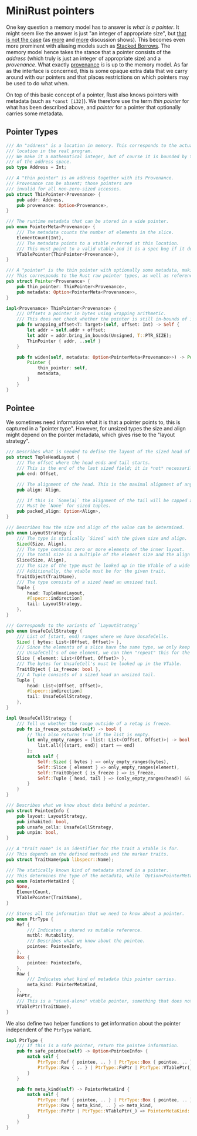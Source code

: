 # MiniRust pointers

One key question a memory model has to answer is *what is a pointer*.
It might seem like the answer is just "an integer of appropriate size", but [that is not the case][pointers-complicated] (as [more][pointers-complicated-2] and [more][pointers-complicated-3] discussion shows).
This becomes even more prominent with aliasing models such as [Stacked Borrows].
The memory model hence takes the stance that a pointer consists of the *address* (which truly is just an integer of appropriate size) and a *provenance*.
What exactly [provenance] *is* is up to the memory model.
As far as the interface is concerned, this is some opaque extra data that we carry around with our pointers and that places restrictions on which pointers may be used to do what when.

On top of this basic concept of a pointer, Rust also knows pointers with metadata (such as `*const [i32]`).
We therefore use the term *thin pointer* for what has been described above, and *pointer* for a pointer that optionally carries some metadata.

[pointers-complicated]: https://www.ralfj.de/blog/2018/07/24/pointers-and-bytes.html
[pointers-complicated-2]: https://www.ralfj.de/blog/2020/12/14/provenance.html
[pointers-complicated-3]: https://www.ralfj.de/blog/2022/04/11/provenance-exposed.html
[provenance]: https://github.com/rust-lang/unsafe-code-guidelines/blob/master/reference/src/glossary.md#pointer-provenance
[Stacked Borrows]: https://github.com/rust-lang/unsafe-code-guidelines/blob/master/wip/stacked-borrows.md

## Pointer Types

```rust
/// An "address" is a location in memory. This corresponds to the actual
/// location in the real program.
/// We make it a mathematical integer, but of course it is bounded by the size
/// of the address space.
pub type Address = Int;

/// A "thin pointer" is an address together with its Provenance.
/// Provenance can be absent; those pointers are
/// invalid for all non-zero-sized accesses.
pub struct ThinPointer<Provenance> {
    pub addr: Address,
    pub provenance: Option<Provenance>,
}

/// The runtime metadata that can be stored in a wide pointer.
pub enum PointerMeta<Provenance> {
    /// The metadata counts the number of elements in the slice.
    ElementCount(Int),
    /// The metadata points to a vtable referred at this location.
    /// This must point to a valid vtable and it is a spec bug if it doesn't.
    VTablePointer(ThinPointer<Provenance>),
}

/// A "pointer" is the thin pointer with optionally some metadata, making it a wide pointer.
/// This corresponds to the Rust raw pointer types, as well as references and boxes.
pub struct Pointer<Provenance> {
    pub thin_pointer: ThinPointer<Provenance>,
    pub metadata: Option<PointerMeta<Provenance>>,
}

impl<Provenance> ThinPointer<Provenance> {
    /// Offsets a pointer in bytes using wrapping arithmetic.
    /// This does not check whether the pointer is still in-bounds of its allocation.
    pub fn wrapping_offset<T: Target>(self, offset: Int) -> Self {
        let addr = self.addr + offset;
        let addr = addr.bring_in_bounds(Unsigned, T::PTR_SIZE);
        ThinPointer { addr, ..self }
    }

    pub fn widen(self, metadata: Option<PointerMeta<Provenance>>) -> Pointer<Provenance> {
        Pointer {
            thin_pointer: self,
            metadata,
        }
    }
}

```

## Pointee

We sometimes need information what it is that a pointer points to, this is captured in a "pointer type".
However, for unsized types the size and align might depend on the pointer metadata, which gives rise to the "layout strategy".

```rust
/// Describes what is needed to define the layout of the sized head of a tuple `(head.., tail)`.
pub struct TupleHeadLayout {
    /// The offset where the head ends and tail starts.
    /// This is the end of the last sized field; it is *not* necessarily aligned to `align`.
    pub end: Offset,

    /// The alignment of the head. This is the maximal alignment of any sized field and capped to the packed alignment.
    pub align: Align,

    /// If this is `Some(a)` the alignment of the tail will be capped at this value.
    /// Must be `None` for sized tuples.
    pub packed_align: Option<Align>,
}

/// Describes how the size and align of the value can be determined.
pub enum LayoutStrategy {
    /// The type is statically `Sized` with the given size and align.
    Sized(Size, Align),
    /// The type contains zero or more elements of the inner layout.
    /// The total size is a multiple of the element size and the align is exactly the element align.
    Slice(Size, Align),
    /// The size of the type must be looked up in the VTable of a wide pointer.
    /// Additionally, the vtable must be for the given trait.
    TraitObject(TraitName),
    /// The type consists of a sized head an unsized tail.
    Tuple {
        head: TupleHeadLayout,
        #[specr::indirection]
        tail: LayoutStrategy,
    },
}

/// Corresponds to the variants of `LayoutStrategy`
pub enum UnsafeCellStrategy {
    /// List of [start, end) ranges where we have UnsafeCells.
    Sized { bytes: List<(Offset, Offset)> },
    /// Since the elements of a slice have the same type, we only keep track of the
    /// UnsafeCell's of one element, we can then "repeat" this for the rest of the slice.
    Slice { element: List<(Offset, Offset)> },
    /// The bytes for UnsafeCell's must be looked up in the VTable.
    TraitObject { is_freeze: bool },
    /// A Tuple consists of a sized head an unsized tail.
    Tuple {
        head: List<(Offset, Offset)>,
        #[specr::indirection]
        tail: UnsafeCellStrategy,
    },
}

impl UnsafeCellStrategy {
    /// Tell us whether the range outside of a retag is freeze.
    pub fn is_freeze_outside(self) -> bool {
        // This also returns true if the list is empty.
        let only_empty_ranges = |list: List<(Offset, Offset)>| -> bool {
            list.all(|(start, end)| start == end)
        };
        match self {
            Self::Sized { bytes } => only_empty_ranges(bytes),
            Self::Slice { element } => only_empty_ranges(element),
            Self::TraitObject { is_freeze } => is_freeze,
            Self::Tuple { head, tail } => (only_empty_ranges(head)) && tail.is_freeze_outside(),
        }
    }
}

/// Describes what we know about data behind a pointer.
pub struct PointeeInfo {
    pub layout: LayoutStrategy,
    pub inhabited: bool,
    pub unsafe_cells: UnsafeCellStrategy,
    pub unpin: bool,
}

/// A "trait name" is an identifier for the trait a vtable is for.
/// This depends on the defined methods and the marker traits.
pub struct TraitName(pub libspecr::Name);

/// The statically known kind of metadata stored in a pointer.
/// This determines the type of the metadata, while `Option<PointerMeta>` determines its value.
pub enum PointerMetaKind {
    None,
    ElementCount,
    VTablePointer(TraitName),
}

/// Stores all the information that we need to know about a pointer.
pub enum PtrType {
    Ref {
        /// Indicates a shared vs mutable reference.
        mutbl: Mutability,
        /// Describes what we know about the pointee.
        pointee: PointeeInfo,
    },
    Box {
        pointee: PointeeInfo,
    },
    Raw {
        /// Indicates what kind of metadata this pointer carries.
        meta_kind: PointerMetaKind,
    },
    FnPtr,
    /// This is a "stand-alone" vtable pointer, something that does not exist in surface Rust.
    VTablePtr(TraitName),
}
```

We also define two helper functions to get information about the pointer independent of the `PtrType` variant.
```rust
impl PtrType {
    /// If this is a safe pointer, return the pointee information.
    pub fn safe_pointee(self) -> Option<PointeeInfo> {
        match self {
            PtrType::Ref { pointee, .. } | PtrType::Box { pointee, .. } => Some(pointee),
            PtrType::Raw { .. } | PtrType::FnPtr | PtrType::VTablePtr(_) => None,
        }
    }

    pub fn meta_kind(self) -> PointerMetaKind {
        match self {
            PtrType::Ref { pointee, .. } | PtrType::Box { pointee, .. } => pointee.layout.meta_kind(),
            PtrType::Raw { meta_kind, .. } => meta_kind,
            PtrType::FnPtr | PtrType::VTablePtr(_) => PointerMetaKind::None,
        }
    }
}
```
